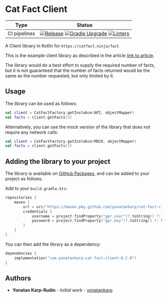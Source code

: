# Cat Fact Client

[release-badge]: https://github.com/yonatankarp/cat-fact-client/actions/workflows/release.yml/badge.svg
[release-state]: https://github.com/yonatankarp/cat-fact-client/actions/workflows/release.yml
[gradle-upgrade-badge]: https://github.com/yonatankarp/cat-fact-client/actions/workflows/update-gradle-wrapper.yml/badge.svg
[gradle-upgrade-state]: https://github.com/yonatankarp/cat-fact-client/actions/workflows/update-gradle-wrapper.yml
[linters-badge]: https://github.com/yonatankarp/cat-fact-client/actions/workflows/linting.yml/badge.svg
[linters-state]: https://github.com/yonatankarp/cat-fact-client/actions/workflows/linting.yml

| **Type**     | **Status**                                                                                                                                            |
|--------------|-------------------------------------------------------------------------------------------------------------------------------------------------------|
| CI pipelines | [![Release][release-badge]][release-state] [![Gradle Upgrade][gradle-upgrade-badge]][gradle-upgrade-state] [![Linters][linters-badge]][linters-state] |

A Client library in Kotlin for `https://catfact.ninja/fact`

This is the example client library as described in the article [link to article]().

The library would do a best effort to supply the required number of facts, but
it is not guaranteed that the number of facts returned would be the same as the
number requested, but only limited by it.

## Usage

The library can be used as follows:

```kotlin
val client = CatFactFactory.getInstabce(API, objectMapper)
val facts = client.getFacts(3)
```

Alternatively, you can use the mock version of the library that does not require
any network calls:

```kotlin
val client = CatFactFactory.getInstabce(MOCK, objectMapper)
val facts = client.getFacts(3)
```

## Adding the library to your project

The library is available on [GitHub Packages](https://github.com/yonatankarp/cat-fact-client/packages),
and can be added to your project as follows:


Add to your `build.gradle.kts`:

```kotlin
repositories {
    maven {
        url = uri("https://maven.pkg.github.com/yonatankarp/cat-fact-client")
        credentials {
            username = project.findProperty("gpr.user")?.toString() ?: System.getenv("GITHUB_ACTOR")
            password = project.findProperty("gpr.key")?.toString() ?: System.getenv("GITHUB_TOKEN")
        }
    }
}
```

You can then add the library as a dependency:

```kotlin
dependencies {
    implementation("com.yonatankarp:cat-fact-client:0.2.0")
}
```

## Authors

- **Yonatan Karp-Rudin** - *Initial work* - [yonatankarp](https://github.com/yonatankarp)
